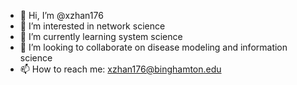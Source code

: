 - 👋 Hi, I’m @xzhan176
- 👀 I’m interested in network science
- 🌱 I’m currently learning system science 
- 💞️ I’m looking to collaborate on disease modeling and information science
- 📫 How to reach me: xzhan176@binghamton.edu

<!---
xzhan176/xzhan176 is a ✨ special ✨ repository because its `README.md` (this file) appears on your GitHub profile.
You can click the Preview link to take a look at your changes.
--->
